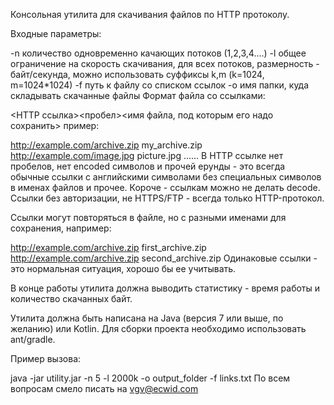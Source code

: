 Консольная утилита для скачивания файлов по HTTP протоколу.

Входные параметры:

-n количество одновременно качающих потоков (1,2,3,4....)
-l общее ограничение на скорость скачивания, для всех потоков, размерность - байт/секунда, можно использовать суффиксы k,m (k=1024, m=1024*1024)
-f путь к файлу со списком ссылок
-o имя папки, куда складывать скачанные файлы
Формат файла со ссылками:

<HTTP ссылка><пробел><имя файла, под которым его надо сохранить>
пример:

http://example.com/archive.zip my_archive.zip
http://example.com/image.jpg picture.jpg
......
В HTTP ссылке нет пробелов, нет encoded символов и прочей ерунды - это всегда обычные ссылки с английскими символами без специальных символов в именах файлов и прочее. Короче - ссылкам можно не делать decode. Ссылки без авторизации, не HTTPS/FTP - всегда только HTTP-протокол.

Ссылки могут повторяться в файле, но с разными именами для сохранения, например:

http://example.com/archive.zip first_archive.zip
http://example.com/archive.zip second_archive.zip
Одинаковые ссылки - это нормальная ситуация, хорошо бы ее учитывать.

В конце работы утилита должна выводить статистику - время работы и количество скачанных байт.

Утилита должна быть написана на Java (версия 7 или выше, по желанию) или Kotlin. Для сборки проекта необходимо использовать ant/gradle.

Пример вызова:

java -jar utility.jar -n 5 -l 2000k -o output_folder -f links.txt
По всем вопросам смело писать на vgv@ecwid.com